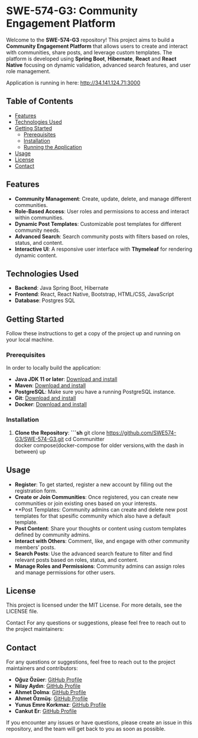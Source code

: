# SWE-574-G3: Community Engagement Platform

Welcome to the **SWE-574-G3** repository! This project aims to build a **Community Engagement Platform** that allows users to create and interact with communities, share posts, and leverage custom templates. The platform is developed using **Spring Boot**, **Hibernate**, **React** and **React Native** focusing on dynamic validation, advanced search features, and user role management.

Application is running in here: http://34.141.124.71:3000

## Table of Contents

- [Features](#features)
- [Technologies Used](#technologies-used)
- [Getting Started](#getting-started)
  - [Prerequisites](#prerequisites)
  - [Installation](#installation)
  - [Running the Application](#running-the-application)
- [Usage](#usage)
- [License](#license)
- [Contact](#contact)

## Features

- **Community Management**: Create, update, delete, and manage different communities.
- **Role-Based Access**: User roles and permissions to access and interact within communities.
- **Dynamic Post Templates**: Customizable post templates for different community needs.
- **Advanced Search**: Search community posts with filters based on roles, status, and content.
- **Interactive UI**: A responsive user interface with **Thymeleaf** for rendering dynamic content.

## Technologies Used

- **Backend**: Java Spring Boot, Hibernate
- **Frontend**: React, React Native, Bootstrap, HTML/CSS, JavaScript
- **Database**: Postgres SQL

## Getting Started

Follow these instructions to get a copy of the project up and running on your local machine.

### Prerequisites

In order to locally build the application:

- **Java JDK 11 or later**: [Download and install](https://www.oracle.com/java/technologies/javase-jdk11-downloads.html)
- **Maven**: [Download and install](https://maven.apache.org/install.html)
- **PostgreSQL**: Make sure you have a running PostgreSQL instance.
- **Git**: [Download and install](https://git-scm.com/)
- **Docker**: [Download and install](https://www.docker.com/get-started)

### Installation

1. **Clone the Repository**:
   **```sh**
   git clone https://github.com/SWE574-G3/SWE-574-G3.git
   cd Communitter<br>
   docker compose(docker-compose for older versions,with the dash in between) up

## Usage

- **Register**: To get started, register a new account by filling out the registration form.
- **Create or Join Communities**: Once registered, you can create new communities or join existing ones based on your interests.
- **Post Templates: Community admins can create and delete new post templates for that spesific community which also have a default template.
- **Post Content**: Share your thoughts or content using custom templates defined by community admins.
- **Interact with Others**: Comment, like, and engage with other community members’ posts.
- **Search Posts**: Use the advanced search feature to filter and find relevant posts based on roles, status, and content.
- **Manage Roles and Permissions**: Community admins can assign roles and manage permissions for other users.

## License
This project is licensed under the MIT License. For more details, see the LICENSE file.

Contact
For any questions or suggestions, please feel free to reach out to the project maintainers:

## Contact

For any questions or suggestions, feel free to reach out to the project maintainers and contributors:

- **Oğuz Özüer**: [GitHub Profile](https://github.com/orgs/SWE574-G3/people/Oguzoz1)
- **Nilay Aydın**: [GitHub Profile](https://github.com/niloaydin)
- **Ahmet Dolma**: [GitHub Profile](https://github.com/AhmetZ06)
- **Ahmet Özmüş**: [GitHub Profile](https://github.com/orgs/SWE574-G3/people/Ozmus)
- **Yunus Emre Korkmaz**: [GitHub Profile](https://github.com/orgs/SWE574-G3/people/ynsmrkrkmz)
- **Cankut Er**: [GitHub Profile](https://github.com/CankutER)

If you encounter any issues or have questions, please create an issue in this repository, and the team will get back to you as soon as possible.
